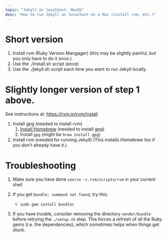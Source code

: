 ```yaml
---
topic: "Jekyll on localhost: MacOS"
desc: "How to run Jekyll on localhost on a Mac (install rvm, etc.)"
---
```


# Short version 

1.  Install rvm (Ruby Version Mangager) (this may be slightly painful, but you only have to do it once.)
2.  Use the ./install.sh script (once)
3.  Use the ./jekyll.sh script each time you want to run Jekyll locally.

# Slightly longer version of step 1 above.

See instructions at: <https://rvm.io/rvm/install>

1. Install gpg (needed to install rvm)
   1.  [Install Homebrew](https://brew.sh) (needed to install gpg)
   2.  Install `gpg` (might be `brew install gpg`)
1. Install rvm (needed for running Jekyll) (This installs Homebrew too if you don't already have it.)

# Troubleshooting

1. Make sure you have done `source ~/.rvm/scripts/rvm` in your current shell
1. If you get `bundle: command not found`, try this:
   * `sudo gem install bundler` 
   
1. If you have trouble, consider removing the directory `vendor/bundle` before retrying the `./setup.sh` step.  This forces a refresh of all the Ruby gems (i.e. the dependencies), which sometimes helps when things get stuck.

